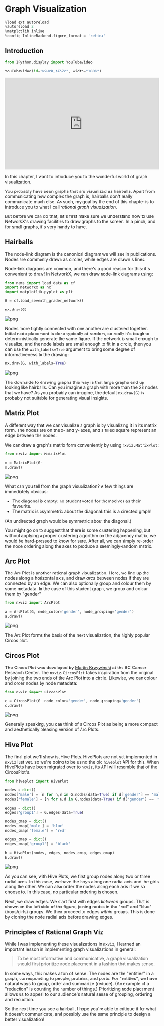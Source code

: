 # Graph Visualization

```python
%load_ext autoreload
%autoreload 2
%matplotlib inline
%config InlineBackend.figure_format = 'retina'


```

## Introduction




```python
from IPython.display import YouTubeVideo

YouTubeVideo(id="v9HrR_AF5Zc", width="100%")


```





<iframe
    width="100%"
    height="300"
    src="https://www.youtube.com/embed/v9HrR_AF5Zc"
    frameborder="0"
    allowfullscreen
></iframe>




In this chapter, I want to introduce you to the wonderful world of graph visualization.

You probably have seen graphs that are visualized as hairballs.
Apart from communicating how complex the graph is,
hairballs don't really communicate much else.
As such, my goal by the end of this chapter is 
to introduce you to what I call _rational graph visualization_.

But before we can do that, let's first make sure we understand
how to use NetworkX's drawing facilities to draw graphs to the screen.
In a pinch, and for small graphs, it's very handy to have.



## Hairballs

The node-link diagram is the canonical diagram we will see in publications.
Nodes are commonly drawn as circles, while edges are drawn s lines.

Node-link diagrams are common,
and there's a good reason for this: it's convenient to draw!
In NetworkX, we can draw node-link diagrams using:




```python
from nams import load_data as cf
import networkx as nx
import matplotlib.pyplot as plt

G = cf.load_seventh_grader_network()


```


```python
nx.draw(G)


```


![png](images/01-introduction_03-viz_md_6_0.png)


Nodes more tightly connected with one another are clustered together. 
Initial node placement is done typically at random,
so really it's tough to deterministically generate the same figure.
If the network is small enough to visualize,
and the node labels are small enough to fit in a circle,
then you can use the `with_labels=True` argument
to bring some degree of informativeness to the drawing:




```python
nx.draw(G, with_labels=True)


```


![png](images/01-introduction_03-viz_md_8_0.png)


The downside to drawing graphs this way is that
large graphs end up looking like hairballs.
Can you imagine a graph with more than the 28 nodes that we have?
As you probably can imagine, the default `nx.draw(G)`
is probably not suitable for generating visual insights.

## Matrix Plot

A different way that we can visualize a graph is by visualizing it in its matrix form.
The nodes are on the x- and y- axes, and a filled square represent an edge between the nodes.

We can draw a graph's matrix form conveniently by using `nxviz.MatrixPlot`:




```python
from nxviz import MatrixPlot

m = MatrixPlot(G)
m.draw()


```


![png](images/01-introduction_03-viz_md_10_0.png)


What can you tell from the graph visualization?
A few things are immediately obvious:

- The diagonal is empty: no student voted for themselves as their favourite.
- The matrix is asymmetric about the diagonal: this is a directed graph!

(An undirected graph would be symmetric about the diagonal.)

You might go on to suggest that there is some clustering happening,
but without applying a proper clustering algorithm on the adjacency matrix,
we would be hard-pressed to know for sure.
After all, we can simply re-order the node ordering along the axes
to produce a seemingly-random matrix.



## Arc Plot

The Arc Plot is another rational graph visualization.
Here, we line up the nodes along a horizontal axis,
and draw _arcs_ between nodes if they are connected by an edge.
We can also optionally group and colour them by some metadata.
In the case of this student graph,
we group and colour them by "gender".




```python
from nxviz import ArcPlot

a = ArcPlot(G, node_color='gender', node_grouping='gender')
a.draw()


```


![png](images/01-introduction_03-viz_md_13_0.png)


The Arc Plot forms the basis of the next visualization,
the highly popular Circos plot.



## Circos Plot

The Circos Plot was developed by [Martin Krzywinski][bccrc] at the BC Cancer Research Center. The `nxviz.CircosPlot` takes inspiration from the original by joining the two ends of the Arc Plot into a circle. Likewise, we can colour and order nodes by node metadata:

[bccrc]: http://circos.ca/




```python
from nxviz import CircosPlot

c = CircosPlot(G, node_color='gender', node_grouping='gender')
c.draw()


```


![png](images/01-introduction_03-viz_md_16_0.png)


Generally speaking, you can think of a Circos Plot as being
a more compact and aesthetically pleasing version of Arc Plots.

## Hive Plot

The final plot we'll show is, Hive Plots.
HivePlots are not yet implemented in `nxviz` just yet,
so we're going to be using the old `hiveplot` API for this.
When HivePlots have been migrated over to `nxviz`,
its API will resemble that of the CircosPlot's. 




```python
from hiveplot import HivePlot

nodes = dict()
nodes['male'] = [n for n,d in G.nodes(data=True) if d['gender'] == 'male']
nodes['female'] = [n for n,d in G.nodes(data=True) if d['gender'] == 'female']

edges = dict()
edges['group1'] = G.edges(data=True)

nodes_cmap = dict()
nodes_cmap['male'] = 'blue'
nodes_cmap['female'] = 'red'

edges_cmap = dict()
edges_cmap['group1'] = 'black'


```


```python
h = HivePlot(nodes, edges, nodes_cmap, edges_cmap)
h.draw()


```


![png](images/01-introduction_03-viz_md_19_0.png)


As you can see, with Hive Plots,
we first group nodes along two or three radial axes.
In this case, we have the boys along one radial axis
and the girls along the other.
We can also order the nodes along each axis if we so choose to.
In this case, no particular ordering is chosen.

Next, we draw edges.
We start first with edges _between_ groups.
That is shown on the left side of the figure,
joining nodes in the "red" and "blue" (boys/girls) groups.
We then proceed to edges _within_ groups.
This is done by cloning the node radial axis
before drawing edges.



## Principles of Rational Graph Viz

While I was implementing these visualizations in `nxviz`,
I learned an important lesson in implementing graph visualizations in general:

> To be most informative and communicative,
> a graph visualization should first prioritize node placement
> in a fashion that makes sense.

In some ways, this makes a ton of sense.
The nodes are the "entities" in a graph,
corresponding to people, proteins, and ports.
For "entities", we have natural ways to group, order and summarize (reduce).
(An example of a "reduction" is counting the number of things.)
Prioritizing node placement allows us
to appeal to our audience's natural sense of grouping, ordering and reduction.

So the next time you see a hairball,
I hope you're able to critique it for what it doesn't communicate,
and possibly use the same principle to design a better visualization!



